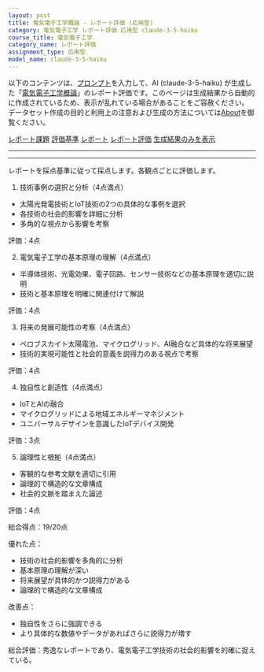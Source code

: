 ```yaml
---
layout: post
title: 電気電子工学概論 - レポート評価 (応用型)
category: 電気電子工学 レポート評価 応用型 claude-3-5-haiku
course_title: 電気電子工学
category_name: レポート評価
assignment_type: 応用型
model_name: claude-3-5-haiku
---
```


以下のコンテンツは、[プロンプト](http://127.0.0.1:8000/generated/電気電子工学/claude-3-5-haiku/prompt_レポート評価-応用型.md)を入力して、AI (claude-3-5-haiku) が生成した「[電気電子工学概論](/contents/電気電子工学/)」のレポート評価です。このページは生成結果から自動的に作成されているため、表示が乱れている場合があることをご容赦ください。
データセット作成の目的と利用上の注意および生成の方法については[About](/About)を御覧ください。

[レポート課題](../レポート課題-応用型)
[評価基準](../評価基準-応用型)
[レポート](../レポート-応用型)
[レポート評価](../レポート評価-応用型)
[生成結果のみを表示](http://127.0.0.1:8000/generated/電気電子工学/claude-3-5-haiku/レポート評価-応用型.md)
  

***
***
  
レポートを採点基準に従って採点します。各観点ごとに評価します。

1. 技術事例の選択と分析（4点満点）
- 太陽光発電技術とIoT技術の2つの具体的な事例を選択
- 各技術の社会的影響を詳細に分析
- 多角的な視点から影響を考察

評価：4点

2. 電気電子工学の基本原理の理解（4点満点）
- 半導体技術、光電効果、電子回路、センサー技術などの基本原理を適切に説明
- 技術と基本原理を明確に関連付けて解説

評価：4点

3. 将来の発展可能性の考察（4点満点）
- ペロブスカイト太陽電池、マイクログリッド、AI融合など具体的な将来展望
- 技術的実現可能性と社会的意義を説得力のある視点で考察

評価：4点

4. 独自性と創造性（4点満点）
- IoTとAIの融合
- マイクログリッドによる地域エネルギーマネジメント
- ユニバーサルデザインを意識したIoTデバイス開発

評価：3点

5. 論理性と根拠（4点満点）
- 客観的な参考文献を適切に引用
- 論理的で構造的な文章構成
- 社会的文脈を踏まえた論述

評価：4点

総合得点：19/20点

優れた点：
- 技術の社会的影響を多角的に分析
- 基本原理の理解が深い
- 将来展望が具体的かつ説得力がある
- 論理的で構造的な文章構成

改善点：
- 独自性をさらに強調できる
- より具体的な数値やデータがあればさらに説得力が増す

総合評価：秀逸なレポートであり、電気電子工学技術の社会的影響を的確に捉えている。
